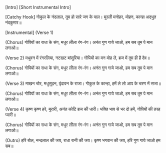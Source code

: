 [Intro]
[Short Instrumental Intro]

[Catchy Hook]
गोकुल के नंदलाल, तुम हो सारे जग के पाल।
मुरली मनोहर, मोहन, कान्हा अद्भुत नंदकुमार॥

[Instrumental]
(Verse 1)


(Chorus)
गोपियों का राधा के संग, मधुर लीला रंग-रंग।
अनंत गुण गाये जाओ, हम सब तुम पे मान लगाओ॥

(Verse 2)
मधुवन में रंगरलिया, नटखट बांसुरिया।
गोपियों का मन मोह ले, ब्रज में तुम ही है देव॥

(Chorus)
गोपियों का राधा के संग, मधुर लीला रंग-रंग।
अनंत गुण गाये जाओ, हम सब तुम पे मान लगाओ॥

(Verse 3)
माखन चोर, मधुसूदन, वृंदावन के राजा।
गोकुल के कान्हा, हमें ले लो आप के चरण में सजा॥

(Chorus)
गोपियों का राधा के संग, मधुर लीला रंग-रंग।
अनंत गुण गाये जाओ, हम सब तुम पे मान लगाओ॥

(Verse 4)
कृष्ण कृष्ण हरे, मुरारी, अनंत कोटि ब्रज की धारी।
भक्ति भाव से भर दो हमें, गोपियों की तरह प्यारी॥

(Chorus)
गोपियों का राधा के संग, मधुर लीला रंग-रंग।
अनंत गुण गाये जाओ, हम सब तुम पे मान लगाओ॥

(Outro)
हरि बोल, नन्दलाल की जय, राधा रानी की जय।
कृष्ण भगवान की जय, हरि गुण गाये जाओ हम सब॥